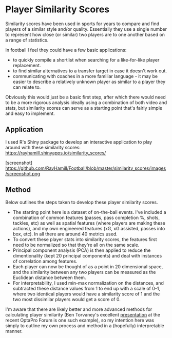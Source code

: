 # Player Similarity Scores

Similarity scores have been used in sports for years to compare and find players of a similar style and/or quality. Essentially they use a single number to represent how close (or similar) two players are to one another based on a range of statistics.

In football I feel they could have a few basic applications:
* to quickly compile a shortlist when searching for a like-for-like player replacement.
* to find similar alternatives to a transfer target in case it doesn't work out.
* communicating with coaches in a more familiar language - it may be easier to describe a relatively unknown player as similar to a player they can relate to.

Obviously this would just be a basic first step, after which there would need to be a more rigorous analysis ideally using a combination of both video and stats, but similarity scores can serve as a starting point that's fairly simple and easy to implement. 

## Application

I used R's Shiny package to develop an interactive application to play around with these similarity scores: https://rayhamill.shinyapps.io/similarity_scores/

[screenshot] https://github.com/RayHamill/Football/blob/master/similarity_scores/images/screenshot.png

## Method
Below outlines the steps taken to develop these player similarity scores.

* The starting point here is a dataset of on-the-ball events. I've included a combination of common features (passes, pass completion %, shots, tackles, etc) as well as spatial features (where players are making these actions), and my own engineered features (xG, xG assisted, passes into box, etc). In all there are around 40 metrics used.
* To convert these player stats into similarity scores, the features first need to be normalized so that they're all on the same scale.
* Principal component analysis (PCA) is then applied to reduce the dimentionality (kept 20 principal components) and deal with instances of correlation among features.
* Each player can now be thought of as a point in 20 dimensional space, and the similarity between any two players can be measured as the Euclidean distance between them.
* For interpretability, I used min-max normalization on the distances, and subtracted these distance values from 1 to end up with a scale of 0-1, where two identical players would have a similarity score of 1 and the two most dissimilar players would get a score of 0.

I'm aware that there are likely better and more advanced methods for calculating player similarity (Ben Torvaney's excellent [presentation](https://www.youtube.com/watch?v=t1y5incr5Gw) at the recent OptaPro Forum is one such example), so my intention here was simply to outline my own process and method in a (hopefully) interpretable manner. 

